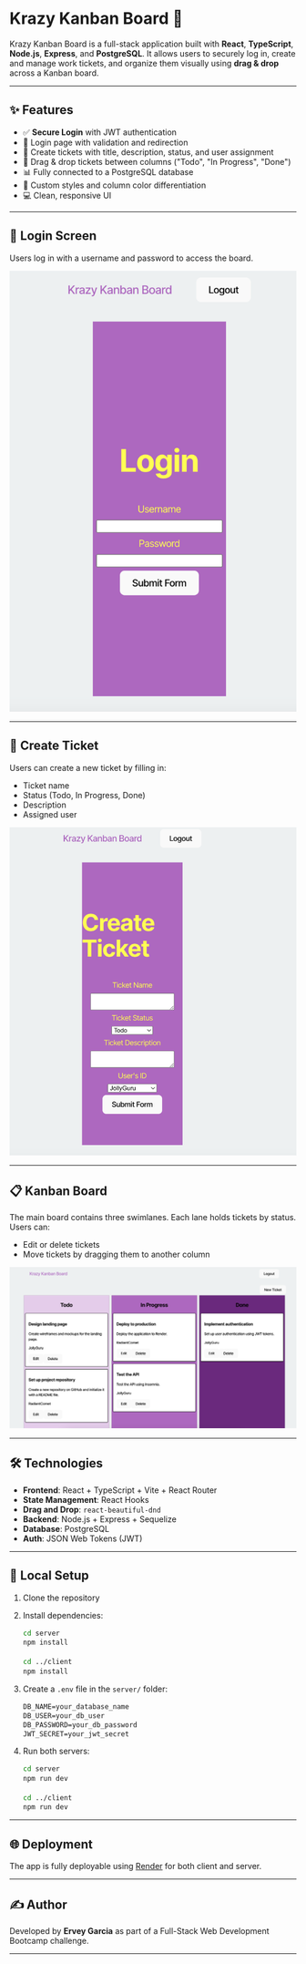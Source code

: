 # Krazy Kanban Board 🧠

Krazy Kanban Board is a full-stack application built with **React**, **TypeScript**, **Node.js**, **Express**, and **PostgreSQL**. It allows users to securely log in, create and manage work tickets, and organize them visually using **drag & drop** across a Kanban board.

---

## ✨ Features

- ✅ **Secure Login** with JWT authentication
- 🔐 Login page with validation and redirection
- 🧾 Create tickets with title, description, status, and user assignment
- 🧩 Drag & drop tickets between columns ("Todo", "In Progress", "Done")
- 📊 Fully connected to a PostgreSQL database
- 🎨 Custom styles and column color differentiation
- 💻 Clean, responsive UI

---

## 🔐 Login Screen

Users log in with a username and password to access the board.

![Login Screenshot](./assets/login.png)

---

## 📝 Create Ticket

Users can create a new ticket by filling in:
- Ticket name
- Status (Todo, In Progress, Done)
- Description
- Assigned user

![Create Ticket Screenshot](./Assets/create.png)

---

## 📋 Kanban Board

The main board contains three swimlanes. Each lane holds tickets by status. Users can:
- Edit or delete tickets
- Move tickets by dragging them to another column

![Board Screenshot](./assets/board.png)

---

## 🛠 Technologies

- **Frontend**: React + TypeScript + Vite + React Router
- **State Management**: React Hooks
- **Drag and Drop**: `react-beautiful-dnd`
- **Backend**: Node.js + Express + Sequelize
- **Database**: PostgreSQL
- **Auth**: JSON Web Tokens (JWT)

---

## 🚀 Local Setup

1. Clone the repository
2. Install dependencies:

   ```bash
   cd server
   npm install

   cd ../client
   npm install
   ```

3. Create a `.env` file in the `server/` folder:

   ```
   DB_NAME=your_database_name
   DB_USER=your_db_user
   DB_PASSWORD=your_db_password
   JWT_SECRET=your_jwt_secret
   ```

4. Run both servers:

   ```bash
   cd server
   npm run dev

   cd ../client
   npm run dev
   ```

---

## 🌐 Deployment

The app is fully deployable using [Render](https://render.com) for both client and server.

---

## ✍️ Author

Developed by **Ervey Garcia** as part of a Full-Stack Web Development Bootcamp challenge.

---
